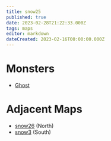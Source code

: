 ```yaml
---
title: snow25
published: true
date: 2023-02-28T21:22:33.000Z
tags: maps
editor: markdown
dateCreated: 2023-02-16T00:00:00.000Z
---
```



# Monsters
 * [Ghost](/monsters/ghost)

# Adjacent Maps
 * [snow26](/maps/snow26) (North)
 * [snow3](/maps/snow3) (South)
